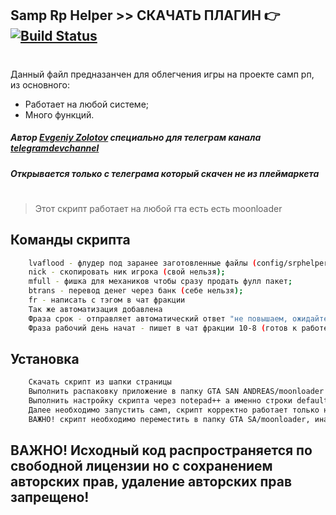 ## Samp Rp Helper >> СКАЧАТЬ ПЛАГИН 👉 [![Build Status](https://travis-ci.org/joemccann/dillinger.svg?branch=master)][release]
#
Данный файл предназанчен для облегчения игры на проекте самп рп, из основного:
- Работает на любой системе;
- Много функций.

##### Автор [Evgeniy Zolotov] специально для телеграм канала [telegramdevchannel]
##### Открывается только с телеграма который скачен не из плеймаркета
#
> Этот скрипт работает на любой гта есть есть moonloader
## Команды скрипта
```sh
    lvaflood - флудер под заранее заготовленные файлы (config/srphelper/текстовики);
    nick - скопировать ник игрока (свой нельзя);
    mfull - фишка для механиков чтобы сразу продать фулл пакет;
    btrans - перевод денег через банк (себе нельзя);
    fr - написать с тэгом в чат фракции
    Так же автоматизация добавлена
    Фраза срок - отправляет автоматический ответ "не повышаем, ожидайте 20:00"
    Фраза рабочий день начат - пишет в чат фракции 10-8 (готов к работе) + клист
```
## Установка
```sh
    Скачать скрипт из шапки страницы
    Выполнить распаковку приложение в папку GTA SAN ANDREAS/moonloader
    Выполнить настройку скрипта через notepad++ а именно строки defaultclist и defaulttag под себя
    Далее необходимо запустить самп, скрипт корректно работает только на проекте самп рп.
    ВАЖНО! скрипт необходимо переместить в папку GTA SA/moonloader, иначе не сработает.
````

   [git-repo-url]: <https://github.com/Jeka345/srphelper.git>
   [Evgeniy Zolotov]: <https://t.me/SmallVeins>
   [telegramdevchannel]: <https://t.me/devcm_jeka345old>
   [github-source-nogit]: <https://github.com/Jeka345/srphelper>
   [release]: <https://github.com/Jeka345/srphelper/releases/download/release/srphelper.zip>
   
## ВАЖНО! Исходный код распространяется по свободной лицензии но с сохранением авторских прав, удаление авторских прав запрещено!
